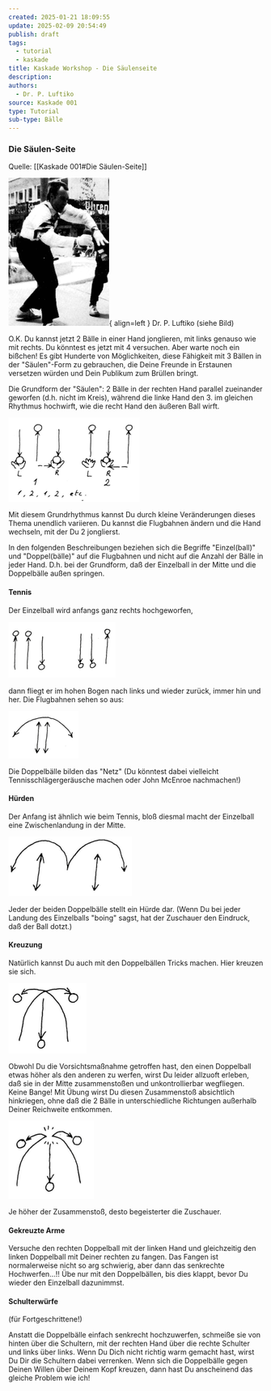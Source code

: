 ```yaml
---
created: 2025-01-21 18:09:55
update: 2025-02-09 20:54:49
publish: draft
tags:
  - tutorial
  - kaskade
title: Kaskade Workshop - Die Säulenseite
description: 
authors:
  - Dr. P. Luftiko
source: Kaskade 001
type: Tutorial
sub-type: Bälle
---
```


### Die Säulen-Seite
Quelle: [[Kaskade 001#Die Säulen-Seite]]

![Kaskade00106](img/Kaskade-001-06.png){ align=left }
Dr. P. Luftiko (siehe Bild)

O.K. Du kannst jetzt 2 Bälle in einer Hand jonglieren, mit links genauso wie mit rechts. Du könntest es jetzt mit 4 versuchen. Aber warte noch ein bißchen! Es gibt Hunderte von Möglichkeiten, diese Fähigkeit mit 3 Bällen in der "Säulen"-Form zu gebrauchen, die Deine Freunde in Erstaunen versetzen würden und Dein Publikum zum Brüllen bringt.

Die Grundform der "Säulen": 2 Bälle in der rechten Hand parallel zueinander geworfen (d.h. nicht im Kreis), während die linke Hand den 3. im gleichen Rhythmus hochwirft, wie die recht Hand den äußeren Ball wirft.

![Kaskade00107](img/Kaskade-001-07.png)

Mit diesem Grundrhythmus kannst Du durch kleine Veränderungen dieses Thema unendlich variieren. Du kannst die Flugbahnen ändern und die Hand wechseln, mit der Du 2 jonglierst.

In den folgenden Beschreibungen beziehen sich die Begriffe "Einzel(ball)" und "Doppel(bälle)" auf die Flugbahnen und nicht auf die Anzahl der Bälle in jeder Hand. D.h. bei der Grundform, daß der Einzelball in der Mitte und die Doppelbälle außen springen.

#### Tennis

Der Einzelball wird anfangs ganz rechts hochgeworfen,

![Kaskade00108](img/Kaskade-001-08.png)

dann fliegt er im hohen Bogen nach links und wieder zurück, immer hin und her. Die Flugbahnen sehen so aus:

![Kaskade00109](img/Kaskade-001-09.png)

Die Doppelbälle bilden das "Netz" (Du könntest dabei vielleicht Tennisschlägergeräusche machen oder John McEnroe nachmachen!)

#### Hürden

Der Anfang ist ähnlich wie beim Tennis, bloß diesmal macht der Einzelball eine Zwischenlandung in der Mitte.

![Kaskade00110](img/Kaskade-001-10.png)

Jeder der beiden Doppelbälle stellt ein Hürde dar. (Wenn Du bei jeder Landung des Einzelballs "boing" sagst, hat der Zuschauer den Eindruck, daß der Ball dotzt.)

#### Kreuzung

Natürlich kannst Du auch mit den Doppelbällen Tricks machen. Hier kreuzen sie sich.

![Kaskade00111](img/Kaskade-001-11.png)

Obwohl Du die Vorsichtsmaßnahme getroffen hast, den einen Doppelball etwas höher als den anderen zu werfen, wirst Du leider allzuoft erleben, daß sie in der Mitte zusammenstoßen und unkontrollierbar wegfliegen. Keine Bange! Mit Übung wirst Du diesen Zusammenstoß absichtlich hinkriegen, ohne daß die 2 Bälle in unterschiedliche Richtungen außerhalb Deiner Reichweite entkommen.

![Kaskade00112](img/Kaskade-001-12.png)

Je höher der Zusammenstoß, desto begeisterter die Zuschauer.

#### Gekreuzte Arme

Versuche den rechten Doppelball mit der linken Hand und gleichzeitig den linken Doppelball mit Deiner rechten zu fangen. Das Fangen ist normalerweise nicht so arg schwierig, aber dann das senkrechte Hochwerfen...!! Übe nur mit den Doppelbällen, bis dies klappt, bevor Du wieder den Einzelball dazunimmst.

#### Schulterwürfe
(für Fortgeschrittene!)

Anstatt die Doppelbälle einfach senkrecht hochzuwerfen, schmeiße sie von hinten über die Schultern, mit der rechten Hand über die rechte Schulter und links über links. Wenn Du Dich nicht richtig warm gemacht hast, wirst Du Dir die Schultern dabei verrenken. Wenn sich die Doppelbälle gegen Deinen Willen über Deinem Kopf kreuzen, dann hast Du anscheinend das gleiche Problem wie ich!

